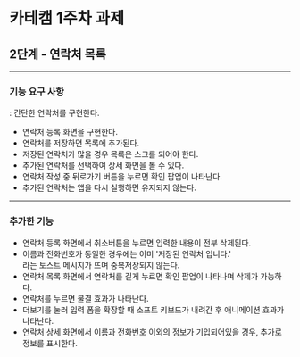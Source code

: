 # 카테캠 1주차 과제

## 2단계 - 연락처 목록

***   

### 기능 요구 사항

: 간단한 연락처를 구현한다.

- 연락처 등록 화면을 구현한다.
- 연락처를 저장하면 목록에 추가된다.
- 저장된 연락처가 많을 경우 목록은 스크롤 되어야 한다.
- 추가된 연락처를 선택하여 상세 화면을 볼 수 있다.
- 연락처 작성 중 뒤로가기 버튼을 누르면 확인 팝업이 나타난다.
- 추가된 연락처는 앱을 다시 실행하면 유지되지 않는다.

***

### 추가한 기능

- 연락처 등록 화면에서 취소버튼을 누르면 입력한 내용이 전부 삭제된다.
- 이름과 전화번호가 동일한 경우에는 이미 '저장된 연락처 입니다.'   
   라는 토스트 메시지가 뜨며 중복저장되지 않는다.
- 연락처 목록 화면에서 연락처를 길게 누르면 확인 팝업이 나타나며 삭제가 가능하다.
- 연락처를 누르면 물결 효과가 나타난다.
- 더보기를 눌러 입력 폼을 확장할 때 소프트 키보드가 내려간 후 애니메이션 효과가 나타난다.
- 연락처 상세 화면에서 이름과 전화번호 이외의 정보가 기입되어있을 경우, 추가로 정보를 표시한다.

